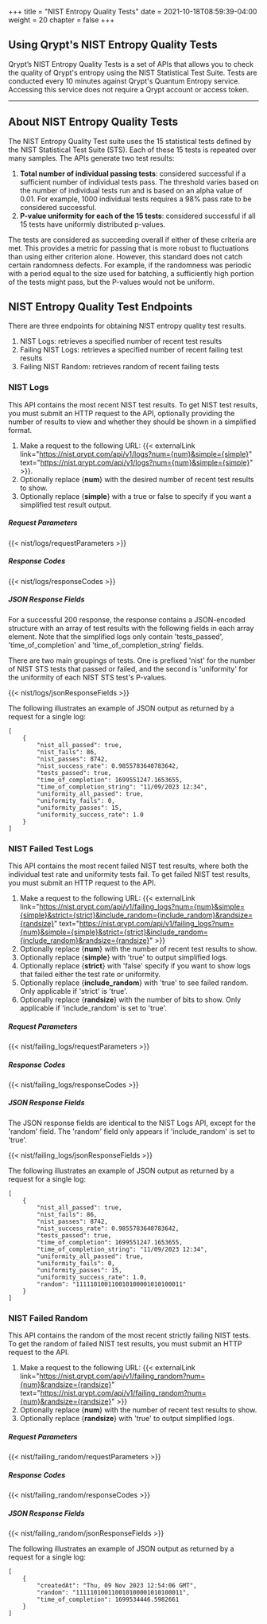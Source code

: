 +++
title = "NIST Entropy Quality Tests"
date = 2021-10-18T08:59:39-04:00
weight = 20
chapter = false
+++


## Using Qrypt's NIST Entropy Quality Tests

Qrypt’s NIST Entropy Quality Tests is a set of APIs that allows you to check the quality of Qrypt's entropy using the NIST Statistical Test Suite. Tests are conducted every 10 minutes against Qrypt's Quantum Entropy service. Accessing this service does not require a Qrypt account or access token. 

---
## About NIST Entropy Quality Tests
The NIST Entropy Quality Test suite uses the 15 statistical tests defined by the NIST Statistical Test Suite (STS). Each of these 15 tests is repeated over many samples. The APIs generate two test results:

1. **Total number of individual passing tests**: considered successful if a sufficient number of individual tests pass. The threshold varies based on the number of individual tests run and is based on an alpha value of 0.01. For example, 1000 individual tests requires a 98% pass rate to be considered successful.
2. **P-value uniformity for each of the 15 tests**: considered successful if all 15 tests have uniformly distributed p-values.

The tests are considered as succeeding overall if either of these criteria are met. This provides a metric for passing that is more robust to fluctuations than using either criterion alone. However, this standard does not catch certain randomness defects. For example, if the randomness was periodic with a period equal to the size used for batching, a sufficiently high portion of the tests might pass, but the P-values would not be uniform.

## NIST Entropy Quality Test Endpoints
There are three endpoints for obtaining NIST entropy quality test results. 
1. NIST Logs: retrieves a specified number of recent test results
2. Failing NIST Logs: retrieves a specified number of recent failing test results
3. Failing NIST Random: retrieves random of recent failing tests

### NIST Logs
This API contains the most recent NIST test results. To get NIST test results, you must submit an HTTP request to the API, optionally providing the number of results to view and whether they should be shown in a simplified format.

1. Make a request to the following URL: {{< externalLink link="https://nist.qrypt.com/api/v1/logs?num={num}&simple={simple}" text="https://nist.qrypt.com/api/v1/logs?num={num}&simple={simple}" >}}.
2. Optionally replace {**num**} with the desired number of recent test results to show.
3. Optionally replace {**simple**} with a true or false to specify if you want a simplified test result output.

##### Request Parameters
{{< nist/logs/requestParameters >}}

##### Response Codes
{{< nist/logs/responseCodes >}}

##### JSON Response Fields

For a successful 200 response, the response contains a JSON-encoded structure with an array of test results with the following fields in each array element. Note that the simplified logs only contain 'tests_passed', 'time_of_completion' and 'time_of_completion_string' fields. 

There are two main groupings of tests. One is prefixed 'nist' for the number of NIST STS tests that passed or failed, and the second is 'uniformity' for the uniformity of each NIST STS test's P-values.

{{< nist/logs/jsonResponseFields >}}

The following illustrates an example of JSON output as returned by a request for a single log:

```
[
    {
        "nist_all_passed": true,
        "nist_fails": 86,
        "nist_passes": 8742,
        "nist_success_rate": 0.9855783640783642,
        "tests_passed": true,
        "time_of_completion": 1699551247.1653655,
        "time_of_completion_string": "11/09/2023 12:34",
        "uniformity_all_passed": true,
        "uniformity_fails": 0,
        "uniformity_passes": 15,
        "uniformity_success_rate": 1.0
    }
]
```

### NIST Failed Test Logs
This API contains the most recent failed NIST test results, where both the individual test rate and uniformity tests fail. To get failed NIST test results, you must submit an HTTP request to the API.

1. Make a request to the following URL: {{< externalLink link="https://nist.qrypt.com/api/v1/failing_logs?num={num}&simple={simple}&strict={strict}&include_random={include_random}&randsize={randsize}" text="https://nist.qrypt.com/api/v1/failing_logs?num={num}&simple={simple}&strict={strict}&include_random={include_random}&randsize={randsize}" >}}
2. Optionally replace {**num**} with the number of recent test results to show.
3. Optionally replace {**simple**} with 'true' to output simplified logs.
4. Optionally replace {**strict**} with 'false' specify if you want to show logs that failed either the test rate or uniformity.
4. Optionally replace {**include_random**} with 'true' to see failed random. Only applicable if 'strict' is 'true'.
5. Optionally replace {**randsize**} with the number of bits to show. Only applicable if 'include_random' is set to 'true'.

##### Request Parameters
{{< nist/failing_logs/requestParameters >}}

##### Response Codes
{{< nist/failing_logs/responseCodes >}}

##### JSON Response Fields

The JSON response fields are identical to the NIST Logs API, except for the 'random' field. The 'random' field only appears if 'include_random' is set to 'true'.

{{< nist/failing_logs/jsonResponseFields >}}

The following illustrates an example of JSON output as returned by a request for a single log:

```
[
    {
        "nist_all_passed": true,
        "nist_fails": 86,
        "nist_passes": 8742,
        "nist_success_rate": 0.9855783640783642,
        "tests_passed": true,
        "time_of_completion": 1699551247.1653655,
        "time_of_completion_string": "11/09/2023 12:34",
        "uniformity_all_passed": true,
        "uniformity_fails": 0,
        "uniformity_passes": 15,
        "uniformity_success_rate": 1.0,
        "random": "111110100110010100001010100011"
    }
]
```


### NIST Failed Random
This API contains the random of the most recent strictly failing NIST tests. To get the random of failed NIST test results, you must submit an HTTP request to the API.

1. Make a request to the following URL: {{< externalLink link="https://nist.qrypt.com/api/v1/failing_random?num={num}&randsize={randsize}" text="https://nist.qrypt.com/api/v1/failing_random?num={num}&randsize={randsize}" >}}
2. Optionally replace {**num**} with the number of recent test results to show.
3. Optionally replace {**randsize**} with 'true' to output simplified logs.

##### Request Parameters
{{< nist/failing_random/requestParameters >}}

##### Response Codes
{{< nist/failing_random/responseCodes >}}

##### JSON Response Fields

{{< nist/failing_random/jsonResponseFields >}}

The following illustrates an example of JSON output as returned by a request for a single log:

```
[
    {
        "createdAt": "Thu, 09 Nov 2023 12:54:06 GMT",
        "random": "111110100110010100001010100011",
        "time_of_completion": 1699534446.5982661
    }
]
```
